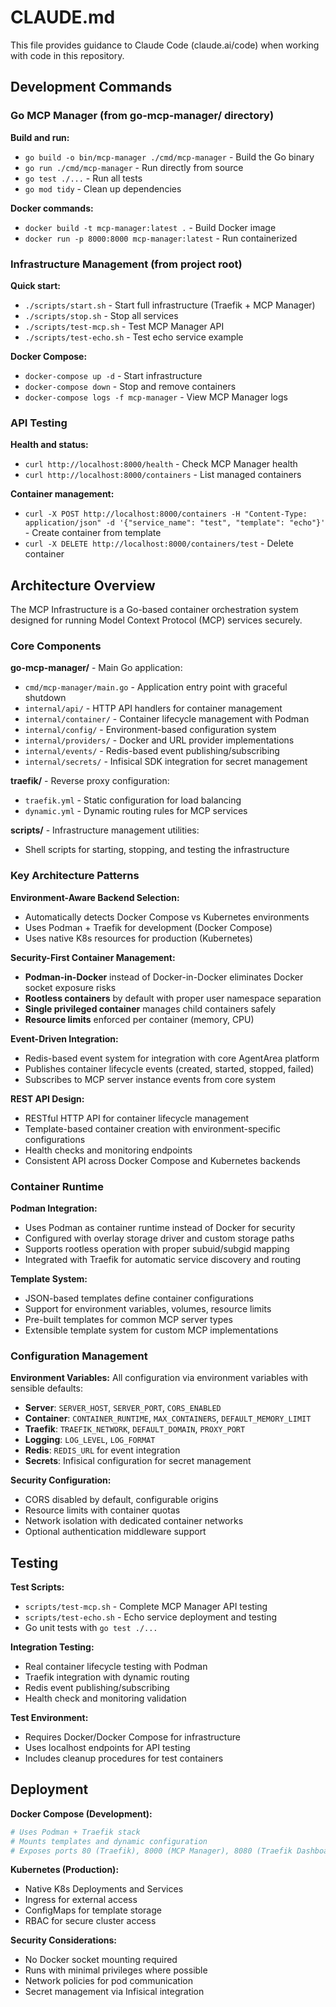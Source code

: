 # CLAUDE.md

This file provides guidance to Claude Code (claude.ai/code) when working with code in this repository.

## Development Commands

### Go MCP Manager (from go-mcp-manager/ directory)

**Build and run:**
- `go build -o bin/mcp-manager ./cmd/mcp-manager` - Build the Go binary
- `go run ./cmd/mcp-manager` - Run directly from source
- `go test ./...` - Run all tests
- `go mod tidy` - Clean up dependencies

**Docker commands:**
- `docker build -t mcp-manager:latest .` - Build Docker image
- `docker run -p 8000:8000 mcp-manager:latest` - Run containerized

### Infrastructure Management (from project root)

**Quick start:**
- `./scripts/start.sh` - Start full infrastructure (Traefik + MCP Manager)
- `./scripts/stop.sh` - Stop all services
- `./scripts/test-mcp.sh` - Test MCP Manager API
- `./scripts/test-echo.sh` - Test echo service example

**Docker Compose:**
- `docker-compose up -d` - Start infrastructure
- `docker-compose down` - Stop and remove containers
- `docker-compose logs -f mcp-manager` - View MCP Manager logs

### API Testing

**Health and status:**
- `curl http://localhost:8000/health` - Check MCP Manager health
- `curl http://localhost:8000/containers` - List managed containers

**Container management:**
- `curl -X POST http://localhost:8000/containers -H "Content-Type: application/json" -d '{"service_name": "test", "template": "echo"}'` - Create container from template
- `curl -X DELETE http://localhost:8000/containers/test` - Delete container

## Architecture Overview

The MCP Infrastructure is a Go-based container orchestration system designed for running Model Context Protocol (MCP) services securely.

### Core Components

**go-mcp-manager/** - Main Go application:
- `cmd/mcp-manager/main.go` - Application entry point with graceful shutdown
- `internal/api/` - HTTP API handlers for container management
- `internal/container/` - Container lifecycle management with Podman
- `internal/config/` - Environment-based configuration system
- `internal/providers/` - Docker and URL provider implementations
- `internal/events/` - Redis-based event publishing/subscribing
- `internal/secrets/` - Infisical SDK integration for secret management

**traefik/** - Reverse proxy configuration:
- `traefik.yml` - Static configuration for load balancing
- `dynamic.yml` - Dynamic routing rules for MCP services

**scripts/** - Infrastructure management utilities:
- Shell scripts for starting, stopping, and testing the infrastructure

### Key Architecture Patterns

**Environment-Aware Backend Selection:**
- Automatically detects Docker Compose vs Kubernetes environments
- Uses Podman + Traefik for development (Docker Compose)
- Uses native K8s resources for production (Kubernetes)

**Security-First Container Management:**
- **Podman-in-Docker** instead of Docker-in-Docker eliminates Docker socket exposure risks
- **Rootless containers** by default with proper user namespace separation  
- **Single privileged container** manages child containers safely
- **Resource limits** enforced per container (memory, CPU)

**Event-Driven Integration:**
- Redis-based event system for integration with core AgentArea platform
- Publishes container lifecycle events (created, started, stopped, failed)
- Subscribes to MCP server instance events from core system

**REST API Design:**
- RESTful HTTP API for container lifecycle management
- Template-based container creation with environment-specific configurations
- Health checks and monitoring endpoints
- Consistent API across Docker Compose and Kubernetes backends

### Container Runtime

**Podman Integration:**
- Uses Podman as container runtime instead of Docker for security
- Configured with overlay storage driver and custom storage paths
- Supports rootless operation with proper subuid/subgid mapping
- Integrated with Traefik for automatic service discovery and routing

**Template System:**
- JSON-based templates define container configurations
- Support for environment variables, volumes, resource limits
- Pre-built templates for common MCP server types
- Extensible template system for custom MCP implementations

### Configuration Management

**Environment Variables:**
All configuration via environment variables with sensible defaults:

- **Server**: `SERVER_HOST`, `SERVER_PORT`, `CORS_ENABLED`
- **Container**: `CONTAINER_RUNTIME`, `MAX_CONTAINERS`, `DEFAULT_MEMORY_LIMIT`
- **Traefik**: `TRAEFIK_NETWORK`, `DEFAULT_DOMAIN`, `PROXY_PORT`
- **Logging**: `LOG_LEVEL`, `LOG_FORMAT`
- **Redis**: `REDIS_URL` for event integration
- **Secrets**: Infisical configuration for secret management

**Security Configuration:**
- CORS disabled by default, configurable origins
- Resource limits with container quotas
- Network isolation with dedicated container networks
- Optional authentication middleware support

## Testing

**Test Scripts:**
- `scripts/test-mcp.sh` - Complete MCP Manager API testing
- `scripts/test-echo.sh` - Echo service deployment and testing
- Go unit tests with `go test ./...`

**Integration Testing:**
- Real container lifecycle testing with Podman
- Traefik integration with dynamic routing
- Redis event publishing/subscribing
- Health check and monitoring validation

**Test Environment:**
- Requires Docker/Docker Compose for infrastructure
- Uses localhost endpoints for API testing
- Includes cleanup procedures for test containers

## Deployment

**Docker Compose (Development):**
```yaml
# Uses Podman + Traefik stack
# Mounts templates and dynamic configuration
# Exposes ports 80 (Traefik), 8000 (MCP Manager), 8080 (Traefik Dashboard)
```

**Kubernetes (Production):**
- Native K8s Deployments and Services
- Ingress for external access
- ConfigMaps for template storage
- RBAC for secure cluster access

**Security Considerations:**
- No Docker socket mounting required
- Runs with minimal privileges where possible
- Network policies for pod communication
- Secret management via Infisical integration